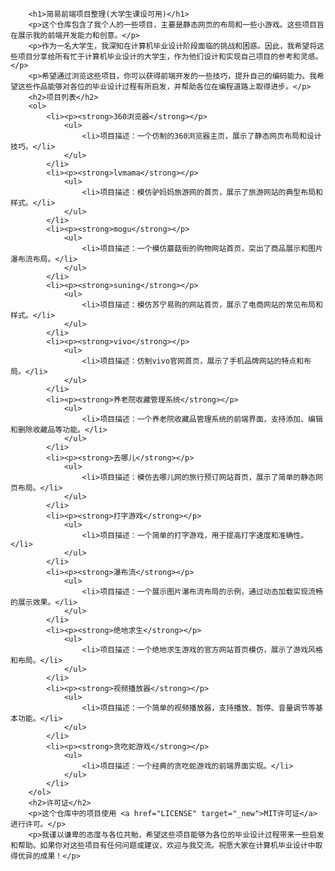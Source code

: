  		<h1>简易前端项目整理(大学生课设可用)</h1>
		<p>这个仓库包含了我个人的一些项目，主要是静态网页的布局和一些小游戏。这些项目旨在展示我的前端开发能力和创意。</p>
		<p>作为一名大学生，我深知在计算机毕业设计阶段面临的挑战和困惑。因此，我希望将这些项目分享给所有忙于计算机毕业设计的大学生，作为他们设计和实现自己项目的参考和灵感。</p>
		<p>希望通过浏览这些项目，你可以获得前端开发的一些技巧，提升自己的编码能力。我希望这些作品能够对各位的毕业设计过程有所启发，并帮助各位在编程道路上取得进步。</p>
		<h2>项目列表</h2>
		<ol>
			<li><p><strong>360浏览器</strong></p>
				<ul>
					<li>项目描述：一个仿制的360浏览器主页，展示了静态网页布局和设计技巧。</li>
				</ul>
			</li>
			<li><p><strong>lvmama</strong></p>
				<ul>
					<li>项目描述：模仿驴妈妈旅游网的首页，展示了旅游网站的典型布局和样式。</li>
				</ul>
			</li>
			<li><p><strong>mogu</strong></p>
				<ul>
					<li>项目描述：一个模仿蘑菇街的购物网站首页，突出了商品展示和图片瀑布流布局。</li>
				</ul>
			</li>
			<li><p><strong>suning</strong></p>
				<ul>
					<li>项目描述：模仿苏宁易购的网站首页，展示了电商网站的常见布局和样式。</li>
				</ul>
			</li>
			<li><p><strong>vivo</strong></p>
				<ul>
					<li>项目描述：仿制vivo官网首页，展示了手机品牌网站的特点和布局。</li>
				</ul>
			</li>
			<li><p><strong>养老院收藏管理系统</strong></p>
				<ul>
					<li>项目描述：一个养老院收藏品管理系统的前端界面，支持添加、编辑和删除收藏品等功能。</li>
				</ul>
			</li>
			<li><p><strong>去哪儿</strong></p>
				<ul>
					<li>项目描述：模仿去哪儿网的旅行预订网站首页，展示了简单的静态网页布局。</li>
				</ul>
			</li>
			<li><p><strong>打字游戏</strong></p>
				<ul>
					<li>项目描述：一个简单的打字游戏，用于提高打字速度和准确性。</li>
				</ul>
			</li>
			<li><p><strong>瀑布流</strong></p>
				<ul>
					<li>项目描述：一个展示图片瀑布流布局的示例，通过动态加载实现流畅的展示效果。</li>
				</ul>
			</li>
			<li><p><strong>绝地求生</strong></p>
				<ul>
					<li>项目描述：一个绝地求生游戏的官方网站首页模仿，展示了游戏风格和布局。</li>
				</ul>
			</li>
			<li><p><strong>视频播放器</strong></p>
				<ul>
					<li>项目描述：一个简单的视频播放器，支持播放、暂停、音量调节等基本功能。</li>
				</ul>
			</li>
			<li><p><strong>贪吃蛇游戏</strong></p>
				<ul>
					<li>项目描述：一个经典的贪吃蛇游戏的前端界面实现。</li>
				</ul>
			</li>
		</ol>
		<h2>许可证</h2>
		<p>这个仓库中的项目使用 <a href="LICENSE" target="_new">MIT许可证</a> 进行许可。</p>
		<p>我谨以谦卑的态度与各位共勉，希望这些项目能够为各位的毕业设计过程带来一些启发和帮助。如果你对这些项目有任何问题或建议，欢迎与我交流。祝愿大家在计算机毕业设计中取得优异的成果！</p>
